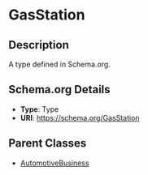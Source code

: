 # GasStation

## Description
A type defined in Schema.org.

## Schema.org Details
- **Type**: Type
- **URI**: https://schema.org/GasStation

## Parent Classes
- [AutomotiveBusiness](../AutomotiveBusiness.md)

